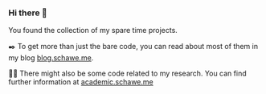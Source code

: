 ### Hi there 👋

You found the collection of my spare time projects. 

:black_nib: To get more than just the bare code, you can read about most of them in my blog [blog.schawe.me](https://blog.schawe.me/).

:scientist: There might also be some code related to my research. You can find further information at [academic.schawe.me](https://academic.schawe.me/de/)

<!--
**surt91/surt91** is a ✨ _special_ ✨ repository because its `README.md` (this file) appears on your GitHub profile.

Here are some ideas to get you started:

- 🔭 I’m currently working on ...
- 🌱 I’m currently learning ...
- 👯 I’m looking to collaborate on ...
- 🤔 I’m looking for help with ...
- 💬 Ask me about ...
- 📫 How to reach me: ...
- 😄 Pronouns: ...
- ⚡ Fun fact: ...
-->
